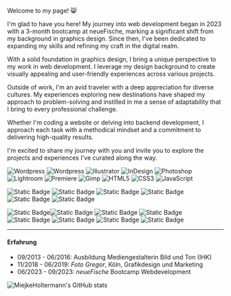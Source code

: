Welcome to my page! 😸

I'm glad to have you here! My journey into web development began in 2023 with a 3-month bootcamp at neueFische, marking a significant shift from my background in graphics design. Since then, I've been dedicated to expanding my skills and refining my craft in the digital realm.

With a solid foundation in graphics design, I bring a unique perspective to my work in web development. I leverage my design background to create visually appealing and user-friendly experiences across various projects.

Outside of work, I'm an avid traveler with a deep appreciation for diverse cultures. My experiences exploring new destinations have shaped my approach to problem-solving and instilled in me a sense of adaptability that I bring to every professional challenge.

Whether I'm coding a website or delving into backend development, I approach each task with a methodical mindset and a commitment to delivering high-quality results.

I'm excited to share my journey with you and invite you to explore the projects and experiences I've curated along the way.

![Wordpress](https://img.shields.io/badge/Wordpress-21759B?style=for-the-badge&logo=wordpress&logoColor=white)
![Wordpress](https://img.shields.io/badge/Tailwind-0BAFCE?style=for-the-badge&logo=tailwind&logoColor=white)
![Illustrator](https://img.shields.io/badge/Adobe%20Illustrator-FF9A00?style=for-the-badge&logo=adobe%20illustrator&logoColor=300000)
![InDesign](https://img.shields.io/badge/Adobe%20InDesign-FF3366?style=for-the-badge&logo=Adobe%20InDesign&logoColor=490220)
![Photoshop](https://img.shields.io/badge/Adobe%20Photoshop-31A8FF?style=for-the-badge&logo=Adobe%20Photoshop&logoColor=black)
![Lightroom](https://img.shields.io/badge/Adobe%20Lightroom-31A8FF?style=for-the-badge&logo=Adobe%20Lightroom&logoColor=000000)
![Premiere](https://img.shields.io/badge/Adobe%20Premiere%20Pro-9999FF?style=for-the-badge&logo=Adobe%20Premiere%20Pro&logoColor=00005a)
![Gimp](https://img.shields.io/badge/gimp-5C5543?style=for-the-badge&logo=gimp&logoColor=white)
![HTML5](https://img.shields.io/badge/HTML5-E34F26?style=for-the-badge&logo=html5&logoColor=white)
![CSS3](https://img.shields.io/badge/CSS3-1572B6?style=for-the-badge&logo=css3&logoColor=white)
![JavaScript](https://img.shields.io/badge/JavaScript-000000?style=for-the-badge&logo=javascript&logoColor=F7DF1E)
![]()

![Static Badge](https://img.shields.io/badge/WordPress%20-%20%2321759B?style=for-the-badge&logo=WordPress&logoColor=white&labelColor=%2321759B)
![Static Badge](https://img.shields.io/badge/Illustrator%20-%20%23FF9A00?style=for-the-badge&logo=Adobe%20Illustrator&logoColor=%23FF9A00&labelColor=4c0000&color=4c0000)
![Static Badge](https://img.shields.io/badge/InDesign%20-%20%23FF3366?style=for-the-badge&logo=Adobe%20InDesign&logoColor=%23FF3366&labelColor=550124&color=550124)
![Static Badge](https://img.shields.io/badge/Photoshop%20-%20%2331A8FF?style=for-the-badge&logo=Adobe%20Photoshop&logoColor=%2331A8FF&labelColor=00294a&color=00294a)
![Static Badge](https://img.shields.io/badge/Premiere%20-%20%239999FF?style=for-the-badge&logo=Adobe%20Premiere%20Pro&logoColor=%239999FF&labelColor=000066&color=000066)
![Static Badge](https://img.shields.io/badge/AfterEffects%20-%20%23bd78eb?style=for-the-badge&logo=Adobe%20After%20Effects&logoColor=%23bd78eb&labelColor=260053&color=260053)

![Static Badge](https://img.shields.io/badge/LightRoom%20-%20%2331A8FF?style=for-the-badge&logo=Adobe%20LightRoom&logoColor=%2331A8FF&labelColor=00294a&color=00294a)![Static Badge](https://img.shields.io/badge/HTML%20-%20%23E34F26?style=for-the-badge&logo=HTML5&logoColor=white&labelColor=%23E34F26)
![Static Badge](https://img.shields.io/badge/CSS%20-%20%231572B6?style=for-the-badge&logo=CSS3&logoColor=white&labelColor=%231572B6)
![Static Badge](https://img.shields.io/badge/JavaScript%20-%20%234D4D4D?logo=JavaScript&logoColor=%23F7DF1E)
![Static Badge](https://img.shields.io/badge/React%20-%20%2361DAFB?style=for-the-badge&logo=React&logoColor=white&labelColor=%2361DAFB)
![Static Badge](https://img.shields.io/badge/Next.js%20-%20%23000000?style=for-the-badge&logo=Next.js&logoColor=white&labelColor=%23000000)
![Static Badge](https://img.shields.io/badge/styled-components%20-%20%23DB7093?style=for-the-badge&logo=styled-components&logoColor=white&labelColor=%23DB7093)
![Static Badge](https://img.shields.io/badge/Tailwind%20-%20%2306B6D4?style=for-the-badge&logo=Tailwind%20CSS&logoColor=white&labelColor=%2306B6D4)


---

#### Erfahrung

- 09/2013 - 06/2016: Ausbildung Mediengestalterin Bild und Ton (IHK)
- 11/2018 - 06/2019: *Foto Gregor*, Köln, Grafikdesign und Marketing
- 06/2023 - 09/2023: *neueFische* Bootcamp Webdevelopment


![MiejkeHoltermann's GitHub stats](https://github-readme-stats.vercel.app/api?username=MiejkeHoltermann&show_icons=true&theme=great-gatsby)










